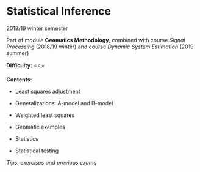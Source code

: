 # Statistical Inference

2018/19 winter semester

Part of module **Geomatics Methodology**, combined with course *Signal Processing* (2018/19 winter) and course *Dynamic System Estimation* (2019 summer)

**Difficulty**: ⭐️⭐️⭐️

**Contents**:

* Least squares adjustment

* Generalizations: A-model and B-model

* Weighted least squares

* Geomatic examples

* Statistics

* Statistical testing

*Tips: exercises and previous exams*
